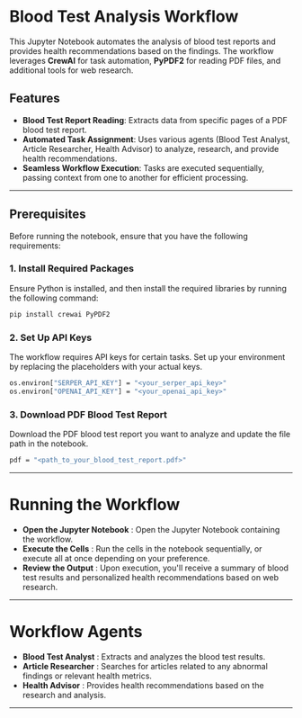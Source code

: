 # Blood Test Analysis Workflow

This Jupyter Notebook automates the analysis of blood test reports and provides health recommendations based on the findings. The workflow leverages **CrewAI** for task automation, **PyPDF2** for reading PDF files, and additional tools for web research.

## Features

- **Blood Test Report Reading**: Extracts data from specific pages of a PDF blood test report.
- **Automated Task Assignment**: Uses various agents (Blood Test Analyst, Article Researcher, Health Advisor) to analyze, research, and provide health recommendations.
- **Seamless Workflow Execution**: Tasks are executed sequentially, passing context from one to another for efficient processing.

---

## Prerequisites

Before running the notebook, ensure that you have the following requirements:

### 1. Install Required Packages

Ensure Python is installed, and then install the required libraries by running the following command:

```bash
pip install crewai PyPDF2
```

### 2. Set Up API Keys

The workflow requires API keys for certain tasks. Set up your environment by replacing the placeholders with your actual keys.

```bash
os.environ["SERPER_API_KEY"] = "<your_serper_api_key>"
os.environ["OPENAI_API_KEY"] = "<your_openai_api_key>"
```

### 3.  Download PDF Blood Test Report

Download the PDF blood test report you want to analyze and update the file path in the notebook.

```bash
pdf = "<path_to_your_blood_test_report.pdf>"
```

---

# Running the Workflow
- **Open the Jupyter Notebook** : Open the Jupyter Notebook containing the workflow.
- **Execute the Cells** : Run the cells in the notebook sequentially, or execute all at once depending on your preference.
- **Review the Output** : Upon execution, you'll receive a summary of blood test results and personalized health recommendations based on web research.

---

# Workflow Agents
- **Blood Test Analyst** : Extracts and analyzes the blood test results.
- **Article Researcher** : Searches for articles related to any abnormal findings or relevant health metrics.
- **Health Advisor** : Provides health recommendations based on the research and analysis.

---

